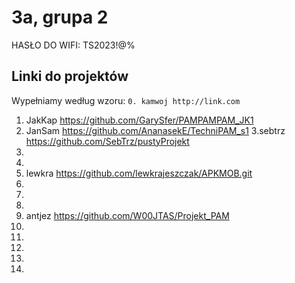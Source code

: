 # 3a, grupa 2

HASŁO DO WIFI: TS2023!@%

## Linki do projektów

Wypełniamy według wzoru:
`0. kamwoj http://link.com`

1. JakKap https://github.com/GarySfer/PAMPAMPAM_JK1
2. JanSam https://github.com/AnanasekE/TechniPAM_s1
3.sebtrz https://github.com/SebTrz/pustyProjekt
4.
5.
6. lewkra https://github.com/lewkrajeszczak/APKMOB.git
7.
8.
9.
10. antjez https://github.com/W00JTAS/Projekt_PAM
11.
12.
13.
14.
15.
